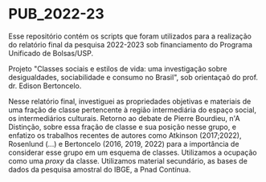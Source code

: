 # PUB_2022-23

Esse repositório contém os scripts que foram utilizados para a realização do relatório final da pesquisa 2022-2023 sob financiamento do Programa Unificado de Bolsas/USP.

Projeto "Classes sociais e estilos de vida: uma investigação sobre desigualdades, sociabilidade e consumo no Brasil", sob orientaçaõ do prof. dr. Edison Bertoncelo.

Nesse relatório final, investiguei as propriedades objetivas e materiais de uma fração de classe pertencente à região intermediária do espaço social, os intermediários culturais. Retorno ao debate de Pierre Bourdieu, n'A Distinção, sobre essa fração de classe e sua posição nesse grupo, e enfatizo os trabalhos recentes de autores como Atkinson (2017;2022), Rosenlund (...) e Bertoncelo (2016, 2019, 2022) para a importância de considerar esse grupo em um esquema de classes. Utilizamos a ocupação como uma *proxy* da classe. Utilizamos material secundário, as bases de dados da pesquisa amostral do IBGE, a Pnad Contínua. 